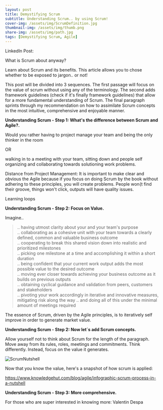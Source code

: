 ```yaml
---
layout: post
title: Demystifying Scrum
subtitle: Understanding Scrum.. by using Scrum! 
cover-img: /assets/img/ScrumDefinition.jpg
thumbnail-img: /assets/img/thumb.png
share-img: /assets/img/path.jpg
tags: [Demystifying Scrum, Agile]
---
```


LinkedIn Post:

What is Scrum about anyway?

Learn about Scrum and its benefits. This article allows you to chose whether to be exposed to jargon.. or not!

This post will be divided into 3 sequences. The first passage will focus on the value of scrum without using any of the terminology. The second adds framework guidelines (check if it's finally framework guidelines) that allow for a more fundamental understanding of Scrum. The final paragraph sprints through my recommendation on how to assimilate Scrum concepts in the most intuitive, comprehensive and enjoyable manner. 

**Understanding Scrum - Step 1: What's the difference between Scrum and Agile?.**

Would you rather having to project manage your team and being the only thinker in the room 

OR

 walking in to a meeting with your team, sitting down and people self organizing and collaborating towards solutioning work problems. 
 
Distance from Project Management: It is important to make clear and obvious the Agile because if you focus on doing Scrum by the book without adhering to these principles, you will create problems. People won{t find their groove, things won't click, outputs will have quality issues.  
 
 Learning loops 

**Understanding Scrum - Step 2: Focus on Value.**

Imagine..

> .. having utmost clarity about your and your team's purpose  
> .. collaborating as a cohesive unit with your team towards a clearly defined, common and valuable business outcome  
> .. cooperating to break this shared vision down into realistic and prioritized milestones  
> .. picking one milestone at a time and accomplishing it within a short duration  
> .. being confident that your current work output adds the most possible value to the desired outcome  
> .. moving ever closer towards achieving your business outcome as it builds on previous outputs  
> .. obtaining cyclical guidance and validation from peers, customers and stakeholders    
> .. pivoting your work accordingly in iterative and innovative measures, mitigating risk along the way
> .. and doing all of this under the minimal amount of meetings required

The essence of Scrum, driven by the Agile principles, is to iteratively self improve in order to generate market value. 

**Understanding Scrum - Step 2: Now let´s add Scrum concepts.**

Allow yourself not to think about Scrum for the length of the paragraph. Move away from its rules, roles, meetings and commitments. Think differently. Instead, focus on the value it generates. 

![ScrumNutshell](https://d2o2utebsixu4k.cloudfront.net/media/images/d4fc313b-919c-44f0-9fdd-b7ee079a991e.jpg)


Now that you know the value, here's a snapshot of how scrum is applied: 

https://www.knowledgehut.com/blog/agile/infographic-scrum-process-in-a-nutshell

**Understanding Scrum - Step 3: More comprehensive.**

For those who are super interested in knowing more: Valentin Despa
